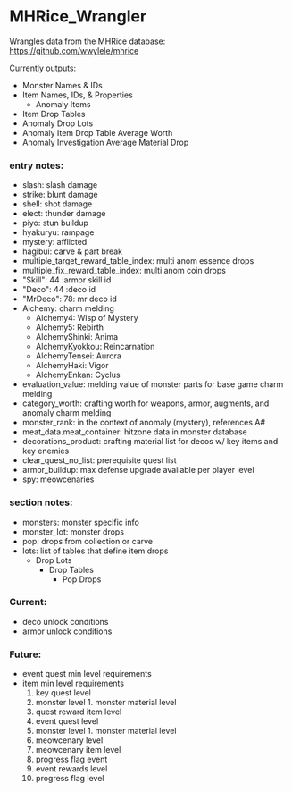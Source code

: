 # MHRice_Wrangler
Wrangles data from the MHRice database: https://github.com/wwylele/mhrice

Currently outputs:
- Monster Names & IDs
- Item Names, IDs, & Properties
  - Anomaly Items
- Item Drop Tables
- Anomaly Drop Lots
- Anomaly Item Drop Table Average Worth
- Anomaly Investigation Average Material Drop

### entry notes:
- slash: slash damage
- strike: blunt damage
- shell: shot damage
- elect: thunder damage
- piyo: stun buildup
- hyakuryu: rampage
- mystery: afflicted
- hagibui: carve & part break
- multiple_target_reward_table_index: multi anom essence drops
- multiple_fix_reward_table_index: multi anom coin drops
- "Skill": 44 :armor skill id
- "Deco": 44 :deco id
- "MrDeco": 78: mr deco id
- Alchemy: charm melding
  - Alchemy4: Wisp of Mystery
  - Alchemy5: Rebirth
  - AlchemyShinki: Anima
  - AlchemyKyokkou: Reincarnation
  - AlchemyTensei: Aurora
  - AlchemyHaki: Vigor
  - AlchemyEnkan: Cyclus
- evaluation_value: melding value of monster parts for base game charm melding
- category_worth: crafting worth for weapons, armor, augments, and anomaly charm melding
- monster_rank: in the context of anomaly (mystery), references A#
- meat_data.meat_container: hitzone data in monster database
- decorations_product: crafting material list for decos w/ key items and key enemies
- clear_quest_no_list: prerequisite quest list
- armor_buildup: max defense upgrade available per player level
- spy: meowcenaries

### section notes:
- monsters: monster specific info
- monster_lot: monster drops
- pop: drops from collection or carve
- lots: list of tables that define item drops
  - Drop Lots
    - Drop Tables
      - Pop Drops

### Current:
- deco unlock conditions
- armor unlock conditions

### Future:
- event quest min level requirements
- item min level requirements
  1. key quest level
    1. monster level
      1. monster material level
    2. quest reward item level
  2. event quest level
    1. monster level
      1. monster material level
  3. meowcenary level
    1. meowcenary item level
  4. progress flag event
    1. event rewards level
    2. progress flag level
  
  
